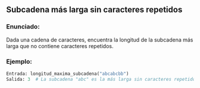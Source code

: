 ## Subcadena más larga sin caracteres repetidos

### Enunciado:
Dada una cadena de caracteres, encuentra la longitud de la subcadena más larga que no contiene caracteres repetidos.

### Ejemplo:
```python
Entrada: longitud_maxima_subcadena("abcabcbb")
Salida: 3  # La subcadena "abc" es la más larga sin caracteres repetidos.